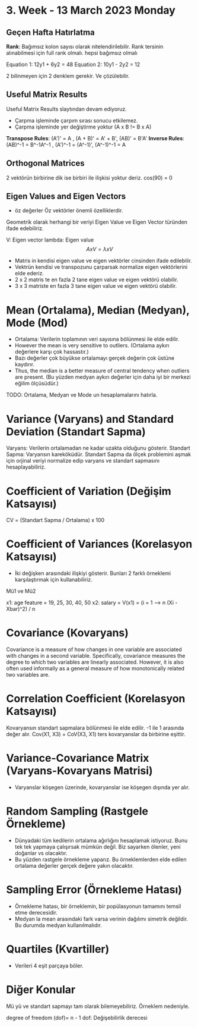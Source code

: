 # 3. Week - 13 March 2023 Monday

## Geçen Hafta Hatırlatma
**Rank**: Bağımsız kolon sayısı olarak nitelendirilebilir.
Rank tersinin alınabilmesi için full rank olmalı. hepsi bağımsız olmalı


Equation 1: 12y1 + 6y2 = 48 
Equation 2: 10y1 - 2y2 = 12

2 bilinmeyen için 2 denklem gerekir. Ve çözülebilir.

## Useful Matrix Results

Useful Matrix Results slaytından devam ediyoruz.

* Çarpma işleminde çarpım sırası sonucu etkilemez.
* Çarpma işleminde yer değiştirme yoktur (A x B != B x A)

**Transpose Rules**: (A')' = A , (A + B)' = A' + B', (AB)' = B'A'
**Inverse Rules**: (AB)^-1 = B^-1A^-1 , (A')^-1 = (A^-1)', (A^-1)^-1 = A


## Orthogonal Matrices

2 vektörün birbirine dik ise birbiri ile ilişkisi yoktur deriz. cos(90) = 0

## Eigen Values and Eigen Vectors
* öz değerler Öz vektörler önemli özelliklerdir.

Geometrik olarak herhangi bir veriyi Eigen Value ve Eigen Vector türünden ifade edebiliriz.

V: Eigen vector
lambda: Eigen value
$$ A x V = \lambda x V $$


* Matris in kendisi eigen value ve eigen vektörler cinsinden ifade edilebilir.
* Vektrün kendisi ve transpozunu çarparsak normalize eigen vektörlerini elde ederiz.
* 2 x 2 matris te en fazla 2 tane eigen value ve eigen vektörü olabilir.
* 3 x 3 matriste en fazla 3 tane eigen value ve eigen vektörü olabilir.

# Mean (Ortalama), Median (Medyan), Mode (Mod)
* Ortalama: Verilerin toplamının veri sayısına bölünmesi ile elde edilir.
* However the mean is very sensitive to outliers. (Ortalama aykırı değerlere karşı çok hassastır.)
* Bazı değerler çok büyükse ortalamayı gerçek değerin çok üstüne kaydırır.
* Thus, the median is a better measure of central tendency when outliers are present. (Bu yüzden medyan aykırı değerler için daha iyi bir merkezi eğilim ölçüsüdür.)


TODO: Ortalama, Medyan ve Mode un hesaplamalarını hatırla.

# Variance (Varyans) and Standard Deviation (Standart Sapma)

Varyans: Verilerin ortalamadan ne kadar uzakta olduğunu gösterir.
Standart Sapma: Varyansın kareköküdür.
Standart Sapma da ölçek problemini aşmak için orjinal veriyi normalize edip varyans ve standart sapmasını hesaplayabiliriz.

# Coefficient of Variation (Değişim Katsayısı)
CV = (Standart Sapma / Ortalama) x 100

# Coefficient of Variances (Korelasyon Katsayısı)
* İki değişken arasındaki ilişkiyi gösterir. Bunları 2 farklı örneklemi karşılaştırmak için kullanabiliriz.

Mü1 ve Mü2

x1: age feature = 19, 25, 30, 40, 50
x2: salary = 
V(x1) = (i = 1 --> n (Xi - Xbar)^2) / n


# Covariance (Kovaryans)
Covariance is a measure of how changes in one variable are associated with changes in a second variable. Specifically, covariance measures the degree to which two variables are linearly associated. However, it is also often used informally as a general measure of how monotonically related two variables are.

# Correlation Coefficient (Korelasyon Katsayısı)
Kovaryansın standart sapmalara bölünmesi ile elde edilir. -1 ile 1 arasında değer alır.
Cov(X1, X3) = CoV(X3, X1) ters kovaryanslar da birbirine eşittir.

# Variance-Covariance Matrix (Varyans-Kovaryans Matrisi)
* Varyanslar köşegen üzerinde, kovaryanslar ise köşegen dışında yer alır.

# Random Sampling (Rastgele Örnekleme)
* Dünyadaki tüm kedilerin ortalama ağırlığını hesaplamak istiyoruz. Bunu tek tek yapmaya çalışırsak mümkün değil. Biz sayarken ölenler, yeni doğanlar vs olacaktır.
* Bu yüzden rastgele örnekleme yaparız. Bu örneklemlerden elde edilen ortalama değerler gerçek değere yakın olacaktır.


# Sampling Error (Örnekleme Hatası)
* Örnekleme hatası, bir örneklemin, bir popülasyonun tamamını temsil etme derecesidir.
* Medyan la mean arasındaki fark varsa verinin dağılımı simetrik değildir. Bu durumda medyan kullanılmalıdır.

# Quartiles (Kvartiller)
* Verileri 4 eşit parçaya böler.

# Diğer Konular

Mü yü ve standart sapmayı tam olarak bilemeyebiliriz. Örneklem nedeniyle.

degree of freedom (dof)= n - 1
dof: Değişebilirlik derecesi
